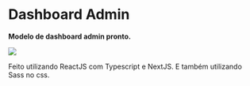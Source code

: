 # Dashboard Admin

**Modelo de dashboard admin pronto.**

<img src="https://mathsbrainbucket.s3-sa-east-1.amazonaws.com/dashboard.png">

Feito utilizando ReactJS com Typescript e NextJS. E também utilizando Sass no css.
